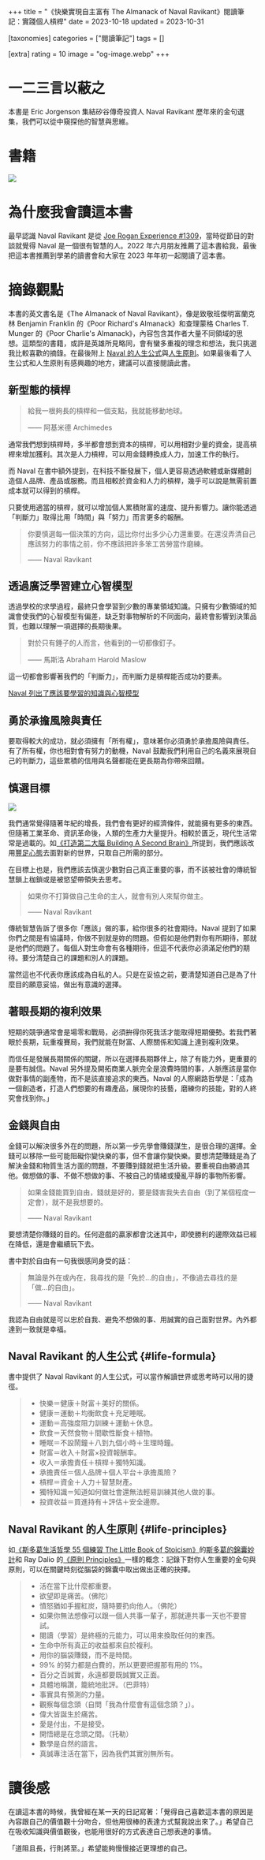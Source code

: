 +++
title = "《快樂實現自主富有 The Almanack of Naval Ravikant》閱讀筆記：實踐個人槓桿"
date = 2023-10-18
updated = 2023-10-31

[taxonomies]
categories = ["閱讀筆記"]
tags = []

[extra]
rating = 10
image = "og-image.webp"
+++

一二三言以蔽之
=======

本書是 Eric Jorgenson 集結矽谷傳奇投資人 Naval Ravikant 歷年來的金句選集，我們可以從中窺探他的智慧與思維。

書籍
==

[![](book.webp)](https://www.goodreads.com/book/show/54898389-the-almanack-of-naval-ravikant)

為什麼我會讀這本書
=========

最早認識 Naval Ravikant 是從 [Joe Rogan Experience #1309](https://youtu.be/3qHkcs3kG44)，當時從節目的對談就覺得 Naval 是一個很有智慧的人。2022 年六月朋友推薦了這本書給我，最後把這本書推薦到學弟的讀書會和大家在 2023 年年初一起閱讀了這本書。

摘錄觀點
====

本書的英文書名是《The Almanack of Naval Ravikant》，像是致敬班傑明富蘭克林 Benjamin Franklin 的《Poor Richard's Almanack》和查理蒙格 Charles T. Munger 的《Poor Charlie's Almanack》，內容包含其作者大量不同領域的思想。這類型的書籍，或許是英雄所見略同，會有蠻多重複的理念和想法，我只挑選我比較喜歡的摘錄。在最後附上 [Naval 的人生公式](#life-formula)與[人生原則](#life-principles)。如果最後看了人生公式和人生原則有感興趣的地方，建議可以直接閱讀此書。

新型態的槓桿
------

> 給我一根夠長的槓桿和一個支點，我就能移動地球。
>
> —— 阿基米德 Archimedes

通常我們想到槓桿時，多半都會想到資本的槓桿，可以用相對少量的資金，提高槓桿來增加獲利。其次是人力槓桿，可以用金錢轉換成人力，加速工作的執行。

而 Naval 在書中額外提到，在科技不斷發展下，個人更容易透過軟體或新媒體創造個人品牌、產品或服務。而且相較於資金和人力的槓桿，幾乎可以說是無需前置成本就可以得到的槓桿。

只要使用適當的槓桿，就可以增加個人累積財富的速度、提升影響力。讓你能透過「判斷力」取得比用「時間」與「努力」而言更多的報酬。

> 你要慎選每一個決策的方向，這比你付出多少心力還重要。在還沒弄清自己應該努力的事情之前，你不應該把許多笨工苦勞當作磨練。
>
> —— Naval Ravikant

透過廣泛學習建立心智模型
------------

透過學校的求學過程，最終只會學習到少數的專業領域知識。只擁有少數領域的知識會使我們的心智模型有偏差，缺乏對事物解析的不同面向，最終會影響到決策品質，也難以理解一項選擇的長期後果。

> 對於只有錘子的人而言，他看到的一切都像釘子。
>
> —— 馬斯洛 Abraham Harold Maslow

這一切都會影響著我們的「判斷力」，而判斷力是槓桿能否成功的要素。


[Naval 列出了應該要學習的知識與心智模型](@/wisdom/lists/naval-ravikant-a-latticework-of-mental-models/index.md)

勇於承擔風險與責任
---------

要取得較大的成功，就必須擁有「所有權」，意味著你必須勇於承擔風險與責任。有了所有權，你也相對會有努力的動機，Naval 鼓勵我們利用自己的名義來展現自己的判斷力，這些累積的信用與名聲都能在更長期為你帶來回饋。

慎選目標
----
![](want-all.webp)

我們通常覺得隨著年紀的增長，我們會有更好的經濟條件，就能擁有更多的東西。但隨著工業革命、資訊革命後，人類的生產力大量提升。相較於匱乏，現代生活常常是過載的。如[《打造第二大腦 Building A Second Brain》](@/reading-notes/building-a-second-brain/index.md)所提到，我們應該改用[豐足心態](@/reading-notes/building-a-second-brain/index.md#abundance-mindset)去面對新的世界，只取自己所需的部分。

在目標上也是，我們應該去慎選少數對自己真正重要的事，而不該被社會的傳統智慧鎖上枷鎖或是被慾望帶領失去思考。

> 如果你不打算做自己生命的主人，就會有別人來幫你做主。
>
> —— Naval Ravikant

傳統智慧告訴了很多你「應該」做的事，給你很多的社會期待。Naval 提到了如果你們之間是有協議時，你做不到就是妳的問題。但假如是他們對你有所期待，那就是他們的問題了。每個人對生命會有各種期待，但這不代表你必須滿足他們的期待。要分清楚自己的課題和別人的課題。

當然這也不代表你應該成為自私的人。只是在妥協之前，要清楚知道自己是為了什麼目的願意妥協，做出有意識的選擇。

著眼長期的複利效果
---------

短期的競爭通常會是場零和戰局，必須拚得你死我活才能取得短期優勢。若我們著眼於長期，玩重複賽局，我們就能在財富、人際關係和知識上達到複利效果。

而信任是發展長期關係的關鍵，所以在選擇長期夥伴上，除了有能力外，更重要的是要有誠信。Naval 另外提及開拓商業人脈完全是浪費時間的事，人脈應該是當你做對事情的副產物，而不是該直接追求的東西。Naval 的人際網路哲學是：「成為一個創造者，打造人們想要的有趣產品，展現你的技藝，磨練你的技能，對的人終究會找到你。」

金錢與自由
-----

金錢可以解決很多外在的問題，所以第一步先學會賺錢謀生，是很合理的選擇。金錢可以移除一些可能阻礙你變快樂的事，但不會讓你變快樂。要想清楚賺錢是為了解決金錢和物質生活方面的問題，不要賺到錢就把生活升級。要重視自由勝過其他。做想做的事、不做不想做的事、不被自己的情緒或擾亂平靜的事物所影響。

> 如果金錢能買到自由，錢就是好的，要是錢害我失去自由（到了某個程度一定會），就不是我想要的。
>
> —— Naval Ravikant

要想清楚你賺錢的目的。任何遊戲的贏家都會沈迷其中，即使勝利的邊際效益已經在降低，還是會繼續玩下去。

書中對於自由有一句我很感同身受的話：

> 無論是外在或內在，我尋找的是「免於...的自由」，不像過去尋找的是「做...的自由」。
>
> —— Naval Ravikant

我認為自由就是可以忠於自我、避免不想做的事、用誠實的自己面對世界。內外都達到一致就是幸福。

Naval Ravikant 的人生公式 {#life-formula}
-------------------

書中提供了 Naval Ravikant 的人生公式，可以當作解讀世界或思考時可以用的捷徑。

> -   快樂＝健康＋財富＋美好的關係。
> -   健康＝運動＋均衡飲食＋充足睡眠。
> -   運動＝高強度阻力訓練＋運動＋休息。
> -   飲食＝天然食物＋間歇性斷食＋植物。
> -   睡眠＝不設鬧鐘＋八到九個小時＋生理時鐘。
> -   財富＝收入＋財富×投資報酬率。
> -   收入＝承擔責任＋槓桿＋獨特知識。
> -   承擔責任＝個人品牌＋個人平台＋承擔風險？
> -   槓桿＝資金＋人力＋智慧財產。
> -   獨特知識＝知道如何做社會還無法輕易訓練其他人做的事。
> -   投資收益＝買進持有＋評估＋安全邊際。

Naval Ravikant 的人生原則 {#life-principles}
-------------------

如[《斯多葛生活哲學 55 個練習 The Little Book of Stoicism》](@/reading-notes/the-little-book-of-stoicism/index.md)的[斯多葛的錦囊妙計](@/reading-notes/the-little-book-of-stoicism/index.md#mental-hints)和 Ray Dalio 的[《原則 Principles》](@/reading-notes/principles/index.md)一樣的概念：記錄下對你人生重要的金句與原則，可以在關鍵時刻從腦袋的錦囊中取出做出正確的抉擇。

> -   活在當下比什麼都重要。
> -   欲望即是痛苦。（佛陀）
> -   憤怒猶如手握紅炭，隨時要扔向他人。（佛陀）
> -   如果你無法想像可以跟一個人共事一輩子，那就連共事一天也不要嘗試。
> -   閱讀（學習）是終極的元能力，可以用來換取任何的東西。
> -   生命中所有真正的收益都來自於複利。
> -   用你的腦袋賺錢，而不是時間。
> -   99% 的努力都是白費的，所以更要把握那有用的 1%。
> -   百分之百誠實，永遠都要既誠實又正面。
> -   具體地稱讚，籠統地批評。（巴菲特）
> -   事實具有預測的力量。
> -   觀察每個念頭（自問「我為什麼會有這個念頭？」）。
> -   偉大皆誕生於痛苦。
> -   愛是付出，不是接受。
> -   開悟總是在念頭之間。（托勒）
> -   數學是自然的語言。
> -   真誠專注活在當下，因為我們其實別無所有。

讀後感
===

在讀這本書的時候，我曾經在某一天的日記寫著：「覺得自己喜歡這本書的原因是內容跟自己的價值觀十分吻合，但他用很棒的表達方式幫我說出來了。」希望自己在吸收知識與價值觀後，也能用很好的方式表達自己想表達的事情。

「道阻且長，行則將至。」希望能夠慢慢接近更理想的自己。
